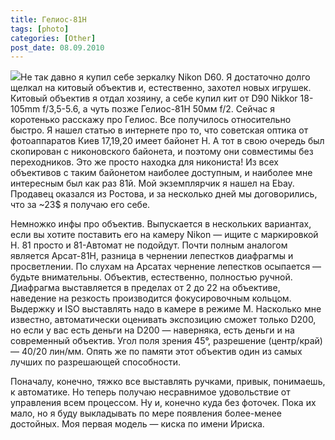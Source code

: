 ```yaml
---
title: Гелиос-81Н
tags: [photo]
categories: [Other]
post_date: 08.09.2010
---
```


<img class="oppic" src="{{site.url}}/img/posts/helios81n.png"/>Не так давно я купил себе зеркалку Nikon D60. Я достаточно долго щелкал на китовый объектив и, естественно, захотел новых игрушек. Китовый объектив я отдал хозяину, а себе купил кит от D90 Nikkor 18-105mm f/3,5-5.6, а чуть позже Гелиос-81Н 50мм f/2. Сейчас я коротенько расскажу про Гелиос.
Все получилось относительно быстро. Я нашел статью в интернете про то, что советская оптика от фотоаппаратов Киев 17,19,20 имеет байонет Н. А тот в свою очередь был скопирован с никоновского байонета, и поэтому они совместимы без переходников. Это же просто находка для никониста! Из всех объективов с таким байонетом наиболее доступным, и наиболее мне интересным был как раз 81й. Мой экземплярчик я нашел на Ebay. Продавец оказался из Ростова, и за несколько дней мы договорились, что за ~23$ я получаю его себе.

Немножко инфы про объектив. Выпускается в нескольких вариантах, если вы хотите поставить его на камеру Nikon — ищите с маркировкой Н. 81 просто и 81-Автомат не подойдут. Почти полным аналогом является Арсат-81Н, разница в чернении лепестков диафрагмы и просветлении. По слухам на Арсатах чернение лепестков осыпается — будьте внимательны. Объектив, естественно, полностью ручной. Диафрагма выставляется в пределах от 2 до 22 на объективе, наведение на резкость производится фокусировочным кольцом. Выдержку и ISO выставлять надо в камере в режиме M. Насколько мне известно, автоматически оценивать экспозицию сможет только D200, но если у вас есть деньги на D200 — наверняка, есть деньги и на современный объектив. Угол поля зрения 45°, разрешение (центр/край) — 40/20 лин/мм. Опять же по памяти этот объектив один из самых лучших по разрешающей способности.

Поначалу, конечно, тяжко все выставлять ручками, привык, понимаешь, к автоматике. Но теперь получаю несравнимое удовольствие от управления всем процессом. Ну и, конечно куда без фоточек. Пока их мало, но я буду выкладывать по мере появления более-менее достойных. Моя первая модель — киска по имени Ириска.